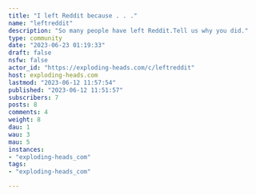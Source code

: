```yaml
---
title: "I left Reddit because . . ." 
name: "leftreddit"
description: "So many people have left Reddit.Tell us why you did."
type: community
date: "2023-06-23 01:19:33"
draft: false
nsfw: false
actor_id: "https://exploding-heads.com/c/leftreddit"
host: exploding-heads.com
lastmod: "2023-06-12 11:57:54"
published: "2023-06-12 11:51:57"
subscribers: 7
posts: 8
comments: 4
weight: 8
dau: 1
wau: 3
mau: 5
instances:
- "exploding-heads_com"
tags: 
- "exploding-heads_com"

---
```

